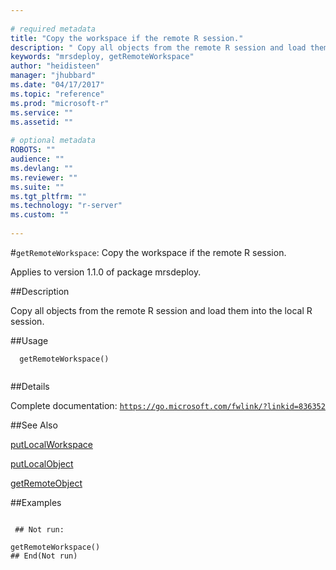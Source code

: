 ```yaml
--- 
 
# required metadata 
title: "Copy the workspace if the remote R session." 
description: " Copy all objects from the remote R session and load them into the local R session. " 
keywords: "mrsdeploy, getRemoteWorkspace" 
author: "heidisteen" 
manager: "jhubbard" 
ms.date: "04/17/2017" 
ms.topic: "reference" 
ms.prod: "microsoft-r" 
ms.service: "" 
ms.assetid: "" 
 
# optional metadata 
ROBOTS: "" 
audience: "" 
ms.devlang: "" 
ms.reviewer: "" 
ms.suite: "" 
ms.tgt_pltfrm: "" 
ms.technology: "r-server" 
ms.custom: "" 
 
--- 
```

 
 
 
 
 #`getRemoteWorkspace`: Copy the workspace if the remote R session.

 Applies to version 1.1.0 of package mrsdeploy.
 
 ##Description
 
Copy all objects from the remote R session and load them into the local R session.
 
 
 ##Usage

```   
  getRemoteWorkspace()
 
```
 
 ##Details
 
Complete documentation: [`https://go.microsoft.com/fwlink/?linkid=836352`](https://go.microsoft.com/fwlink/?linkid=836352)

 
 
 ##See Also
 
[putLocalWorkspace](../../mrsdeploy/packagehelp/putlocalworkspace.md)

[putLocalObject](../../mrsdeploy/packagehelp/putlocalobject.md)

[getRemoteObject](getremoteobject.md)
   
 ##Examples

 ```
   
  ## Not run:
 
getRemoteWorkspace()
 ## End(Not run) 
  
 
```
 
 
